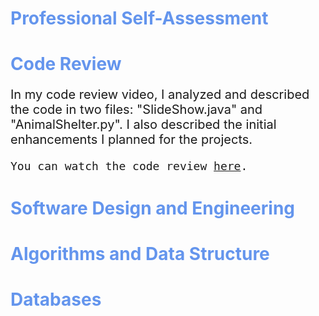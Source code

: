 
<h1 style="color: CornflowerBlue;">Professional Self-Assessment</h1>

<h1 style="color: CornflowerBlue;">Code Review</h1>

<p style="font-size: 20px;">In my code review video, I analyzed and described the code in two files: "SlideShow.java" and "AnimalShelter.py". I also described the initial enhancements I planned for the projects.</p>
<code style="font-size: 18px;">You can watch the code review <a href="https://vimeo.com/1053905065/de2fd18e85?share=copy">here</a>.</code> 

<h1 style="color: CornflowerBlue;">Software Design and Engineering</h1>
<h1 style="color: CornflowerBlue;">Algorithms and Data Structure</h1>
<h1 style="color: CornflowerBlue;">Databases</h1>




